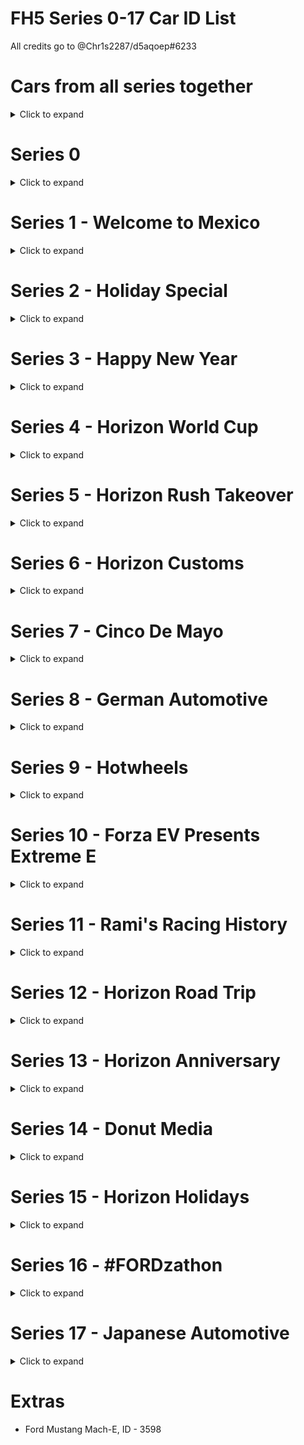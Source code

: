 # FH5 Series 0-17 Car ID List

All credits go to @Chr1s2287/d5aqoep#6233

# Cars from all series together
<details>
<summary> Click to expand </summary>

- Honda NSX-R GT, ID - 569

- Honda Civic Coupe 2016, ID - 3069

- DeLorean DMC-12, ID - 1270

- Hoonigan Gymkhana 10 Hoonicorn V2, ID - 3006

- Italdesign Zerouno, ID - 3194

- Raesr Tachyon Speed, ID - 3196

- Lamborghini Aventador SVJ, ID - 3289

- Mercedes AMG E63 S, ID - 3250

- Maserati 8CTF, ID - 2068

- Ferrari 599 GTO, ID - 1319

- Lamborghini Gallardo Spyder LP570-4, ID - 1601

- Peel Trident, ID - 3005

- Peel P50 (Secret Santa), ID - 2987

- Ferrari 575M Mararello, ID - 257

- Zenvo ST1, ID - 2474

- Toyota Celica Sport, ID - 295

- Donkervoort GTO, ID - 2105

- Toyota Land Cruser Arctic AT37, ID - 2743

- Toyota 4Runner TRD Pro AT38, ID - 3373

- Jaguar XKR-S GT, ID - 2235

- Vauxhall Lotus Carlton, ID - 291

- Nio EP9, ID - 3366

- Wuling Sunshine, ID - 3548

- Porsche 911 GT3 RS4, ID - 2297

- MG MG3, ID - 2173

- Mini Cooper S FE, ID - 2699

- KTM X-Bow GT4, ID - 3035

- Noble M600, ID - 1253

- Nissan GT-R Nismo 2020, ID - 3622

- Ascari KZ1R, ID - 1451

- McLaren 765LT, ID - 3482

- ATS GT, ID - 3195

- McLaren 650S Spider, ID - 3087 

- Ferrari SF90 Stradale, ID - 3595

- Ferrari 250 GT, ID - 1578

- Ferrari California T, ID - 2194

- Ferrari 512 TR, ID - 255

- Ferrari F8 Tributo, ID - 3367

- Porsche 959, ID - 269

- Porsche 911 GT3 '21, ID - 3667

- Merc-AMG GT S, ID - 2242

- Audi RS 4 Avant '18, ID - 3318

- Lamborghini Aventador J, ID - 1583

- Plymouth Barracuda, ID - 281

- Dodge Coronet Super Bee, ID - 1352

- 58 Extreme E, ID - 3727

- 42 Extreme E, ID - 3711

- 44 Extreme E, ID - 3712

- 23 Extreme E, ID - 3710

- 5  Extreme E, ID - 3713

- 55 Extreme E, ID - 3714

- 22 Extreme E, ID - 3709

- 6  Extreme E, ID - 3715

- 125 Extreme E, ID - 3708

- Porsche 23 917, ID - 2869

- Porsche Guntherwerks, ID - 3160

- Porsche Emory 356 C, ID - 3150

- Porsche 911 Reimagined by Singer, ID - 3248

- BMW M4 Competition Coupe, ID - 3645

- Porsche 550A Spyder, ID - 1281

- HDT Commodore Group A, ID - 2584

- Subary Legacy RS, ID - 1382

- Xpeng P7, ID - 3547 

- Audi RS E-Tron GT, ID - 3359

- Bentley Turbo R, ID - 3172

- Audi RS 7 Sportsback, ID - 3584

- Link & Co 21, ID - 3677

- Missan Sentra Nismo, ID - 2874

- Ferrari 599XX, ID - 1171

- Koenigsegg Agera 2011, ID - 1397

- Eagle Speedster, ID - 2908

- Aston Martin One-77, ID - 1181

- Link & Co 20, ID - 3552

- Morris Traveller, ID - 3142

- Ford Super Deluxe Wagon, ID - 2504

- Morris Series II Traveler, ID - 3116

- AMC Javelin, ID - 1267

- Plymouth Fury, ID - 2216

- Cadillac XTS Limousine, ID - 2128

- AMC Rebel, ID - 1572

- Lamborghini Sian Roadster (Secret Santa), ID - 3608

- MG #20 MG6 Xpower, ID - 3537

- MG MG6 Xpower, ID - 3689

- Renault Clio R.S. 2010, ID - 1264

- Renault Megane RS 250 2010, ID - 1204

- Renault Clio R.S. 16 Concept, ID - 3182

- Nissan Z 2023, ID - 3620

- Toyota MR2 GT, ID - 398

- Toyota Sport 800, ID - 2469

- Mitsubishi Galant VR-4, ID - 1381

</details>

# Series 0
<details>
<summary> Click to expand </summary>

- Honda NSX-R GT, ID - 569

- Honda Civic Coupe 2016, ID - 3069

</details>

# Series 1 - Welcome to Mexico
<details>
<summary> Click to expand </summary>

- DeLorean DMC-12, ID - 1270

- Hoonigan Gymkhana 10 Hoonicorn V2, ID - 3006

- Italdesign Zerouno, ID - 3194

- Raesr Tachyon Speed, ID - 3196

</details>

# Series 2 - Holiday Special
<details>
<summary> Click to expand </summary>

- Lamborghini Aventador SVJ, ID - 3289

- Mercedes AMG E63 S, ID - 3250

- Maserati 8CTF, ID - 2068

- Ferrari 599 GTO, ID - 1319

- Lamborghini Gallardo Spyder LP570-4, ID - 1601

- Peel Trident, ID - 3005

- Peel P50 (Secret Santa), ID - 2987

- Ferrari 575M Mararello, ID - 257

</details>

# Series 3 - Happy New Year
<details>
<summary> Click to expand </summary>

- Zenvo ST1, ID - 2474

- Toyota Celica Sport, ID - 295

- Donkervoort GTO, ID - 2105

- Toyota Land Cruser Arctic AT37, ID - 2743

- Toyota 4Runner TRD Pro AT38, ID - 3373

- Jaguar XKR-S GT, ID - 2235

- Vauxhall Lotus Carlton, ID - 291

</details>

# Series 4 - Horizon World Cup
<details>
<summary> Click to expand </summary>

- Nio EP9, ID - 3366

- Wuling Sunshine, ID - 3548

- Porsche 911 GT3 RS4, ID - 2297

- MG MG3, ID - 2173

</details>

# Series 5 - Horizon Rush Takeover
<details>
<summary> Click to expand </summary>

- Mini Cooper S FE, ID - 2699

- KTM X-Bow GT4, ID - 3035

- Noble M600, ID - 1253

- Nissan GT-R Nismo 2020, ID - 3622

</details>

# Series 6 - Horizon Customs
<details>
<summary> Click to expand </summary>

- Ascari KZ1R, ID - 1451

- McLaren 765LT, ID - 3482

- ATS GT, ID - 3195

- McLaren 650S Spider, ID - 3087 

</details>

# Series 7 - Cinco De Mayo
<details>
<summary> Click to expand </summary>

- Ferrari SF90 Stradale, ID - 3595

- Ferrari 250 GT, ID - 1578

- Ferrari California T, ID - 2194

- Ferrari 512 TR, ID - 255

- Ferrari F8 Tributo, ID - 3367

</details>

# Series 8 - German Automotive
<details>
<summary> Click to expand </summary>

- Porsche 959, ID - 269

- Porsche 911 GT3 '21, ID - 3667

- Merc-AMG GT S, ID - 2242

- Audi RS 4 Avant '18, ID - 3318

</details>

# Series 9 - Hotwheels
<details>
<summary> Click to expand </summary>

- Lamborghini Aventador J, ID - 1583

- Plymouth Barracuda, ID - 281

- Dodge Coronet Super Bee, ID - 1352

</details>

# Series 10 - Forza EV Presents Extreme E
<details>
<summary> Click to expand </summary>

- 58 Extreme E, ID - 3727

- 42 Extreme E, ID - 3711

- 44 Extreme E, ID - 3712

- 23 Extreme E, ID - 3710

- 5  Extreme E, ID - 3713

- 55 Extreme E, ID - 3714

- 22 Extreme E, ID - 3709

- 6  Extreme E, ID - 3715

- 125 Extreme E, ID - 3708

- Porsche 23 917, ID - 2869

- Porsche Guntherwerks, ID - 3160

- Porsche Emory 356 C, ID - 3150

- Porsche 911 Reimagined by Singer, ID - 3248

</details>

# Series 11 - Rami's Racing History
<details>
<summary> Click to expand </summary>

- BMW M4 Competition Coupe, ID - 3645

- Porsche 550A Spyder, ID - 1281

- HDT Commodore Group A, ID - 2584

- Subary Legacy RS, ID - 1382

- Xpeng P7, ID - 3547 

</details>

# Series 12 - Horizon Road Trip
<details>
<summary> Click to expand </summary>

- Audi RS E-Tron GT, ID - 3359

- Bentley Turbo R, ID - 3172

- Audi RS 7 Sportsback, ID - 3584

- Link & Co 21, ID - 3677

- Missan Sentra Nismo, ID - 2874

</details>

# Series 13 - Horizon Anniversary
<details>
<summary> Click to expand </summary>

- Ferrari 599XX, ID - 1171

- Koenigsegg Agera 2011, ID - 1397

- Eagle Speedster, ID - 2908

- Aston Martin One-77, ID - 1181

</details>

# Series 14 - Donut Media
<details>
<summary> Click to expand </summary>

- Link & Co 20, ID - 3552

- Morris Traveller, ID - 3142

- Ford Super Deluxe Wagon, ID - 2504

- Morris Series II Traveler, ID - 3116

</details>

# Series 15 - Horizon Holidays
<details>
<summary> Click to expand </summary>

- AMC Javelin, ID - 1267

- Plymouth Fury, ID - 2216

- Cadillac XTS Limousine, ID - 2128

- AMC Rebel, ID - 1572

- Lamborghini Sian Roadster (Secret Santa), ID - 3608

</details>

# Series 16 - #FORDzathon
<details>
<summary> Click to expand </summary>

- MG #20 MG6 Xpower, ID - 3537

- MG MG6 Xpower, ID - 3689

- Renault Clio R.S. 2010, ID - 1264

- Renault Megane RS 250 2010, ID - 1204

- Renault Clio R.S. 16 Concept, ID - 3182

</details>

# Series 17 - Japanese Automotive
<details>
<summary> Click to expand </summary>

- Nissan Z 2023, ID - 3620

- Toyota MR2 GT, ID - 398

- Toyota Sport 800, ID - 2469

- Mitsubishi Galant VR-4, ID - 1381

# Series 18 - Horizon Wilds Takeover
<details>
<summary> Click to expand </summary>

- Nissan Safari Turbo, ID - 2822

- Subaru Brat, ID - 2140

- Sierra 700, ID - 3665

- Audi S1, ID - 1478

- Gymkhana 9 RX, ID - 2648

- Honda Ridgeline, ID - 2745

- Polaris, ID - 3687
</details>

</details>

# Extras
- Ford Mustang Mach-E, ID - 3598 


